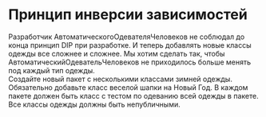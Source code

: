 # Принцип инверсии зависимостей
Разработчик АвтоматическогоОдевателяЧеловеков не соблюдал до конца принцип DIP при разработке.
И теперь добавлять новые классы одежды все сложнее и сложнее.
Мы хотим сделать так, чтобы АвтоматическийОдевательЧеловеков не приходилось больше менять под каждый тип одежды.  
Создайте новый пакет с несколькими классами зимней одежды. Обязательно добавьте класс веселой шапки на Новый Год.
В каждом пакете должен быть класс с тестом по одеванию всей одежды в пакете.
Все классы одежды должны быть непубличными.
